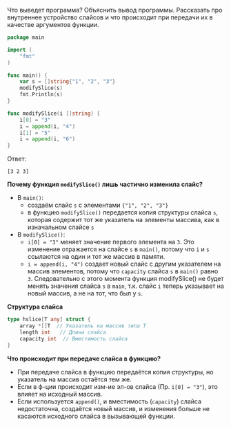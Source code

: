 Что выведет программа? Объяснить вывод программы. Рассказать про внутреннее устройство слайсов и что происходит при передачи их в качестве аргументов функции.

```go
package main

import (
	"fmt"
)

func main() {
	var s = []string{"1", "2", "3"}
	modifySlice(s)
	fmt.Println(s)
}

func modifySlice(i []string) {
	i[0] = "3"
	i = append(i, "4")
	i[1] = "5"
	i = append(i, "6")
}
```

Ответ:
```
[3 2 3]
```

**Почему функция `modifySlice()` лишь частично изменила слайс?**
- В `main()`:
	- создаём слайс `s` с элементами `{"1", "2", "3"}`
	- в функцию `modifySlice()` передается копия структуры слайса `s`, которая содержит тот же указатель на элементы массива, как в изначальном слайсе `s`
- В `modifySlice()`:
	- `i[0] = "3"` меняет значение первого элемента на `3`. Это изменение отражается на слайсе `s` в `main()`, потому что `i` и `s` ссылаются на один и тот же массив в памяти.
	- `i = append(i, "4")`  создает новый слайс с другим указателем на массив элементов, потому что `capacity` слайса `s` в `main()` равно `3`. Следовательно с этого момента функция modifySlice() не будет менять значения слайса `s` в `main`, т.к. слайс `i` теперь указывает на новый массив, а не на тот, что был у `s`.

**Структура слайса**
```go
type hslice[T any] struct {
    array *[]T  // Указатель на массив типа T
    length int   // Длина слайса
    capacity int  // Вместимость слайса
}
```

**Что происходит при передаче слайса в функцию?**
- При передаче слайса в функцию передаётся копия структуры, но указатель на массив остаётся тем же.
- Если в ф-ции происходит изм-ие эл-ов слайса (Пр. `i[0] = "3"`), это влияет на исходный массив.
- Если используется `append()`, и вместимость (`capacity`) слайса недостаточна, создаётся новый массив, и изменения больше не касаются исходного слайса в вызывающей функции.
